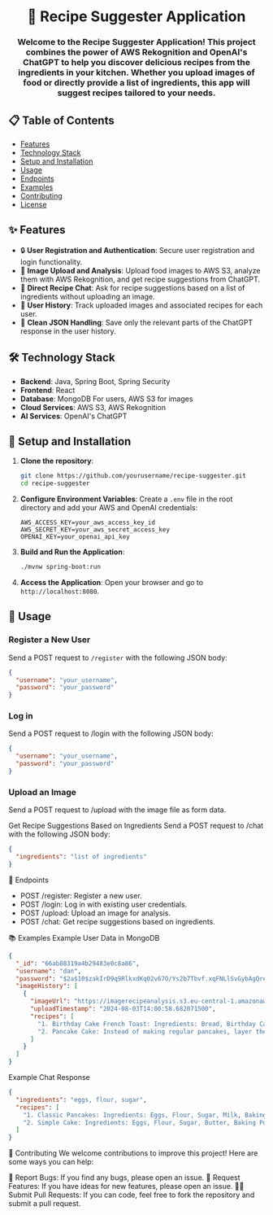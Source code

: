 <h1 align="center">🍳 Recipe Suggester Application</h1>
<h3 align="center">Welcome to the Recipe Suggester Application! This project combines the power of AWS Rekognition and OpenAI's ChatGPT to help you discover delicious recipes from the ingredients in your kitchen. Whether you upload images of food or directly provide a list of ingredients, this app will suggest recipes tailored to your needs.</h3>

## 📋 Table of Contents

- [Features](#features)
- [Technology Stack](#technology-stack)
- [Setup and Installation](#setup-and-installation)
- [Usage](#usage)
- [Endpoints](#endpoints)
- [Examples](#examples)
- [Contributing](#contributing)
- [License](#license)

## ✨ Features

- 🔒 **User Registration and Authentication**: Secure user registration and login functionality.
- 📸 **Image Upload and Analysis**: Upload food images to AWS S3, analyze them with AWS Rekognition, and get recipe suggestions from ChatGPT.
- 💬 **Direct Recipe Chat**: Ask for recipe suggestions based on a list of ingredients without uploading an image.
- 📜 **User History**: Track uploaded images and associated recipes for each user.
- 🧹 **Clean JSON Handling**: Save only the relevant parts of the ChatGPT response in the user history.

## 🛠️ Technology Stack

- **Backend**: Java, Spring Boot, Spring Security
- **Frontend**: React 
- **Database**: MongoDB For users, AWS S3 for images
- **Cloud Services**: AWS S3, AWS Rekognition
- **AI Services**: OpenAI's ChatGPT

## 🚀 Setup and Installation

1. **Clone the repository**:
    ```bash
    git clone https://github.com/yourusername/recipe-suggester.git
    cd recipe-suggester
    ```

2. **Configure Environment Variables**:
    Create a `.env` file in the root directory and add your AWS and OpenAI credentials:
    ```env
    AWS_ACCESS_KEY=your_aws_access_key_id
    AWS_SECRET_KEY=your_aws_secret_access_key
    OPENAI_KEY=your_openai_api_key
    ```

3. **Build and Run the Application**:
    ```bash
    ./mvnw spring-boot:run
    ```

4. **Access the Application**:
    Open your browser and go to `http://localhost:8080`.

## 📝 Usage

### Register a New User

Send a POST request to `/register` with the following JSON body:
```json
{
  "username": "your_username",
  "password": "your_password"
}
```
### Log in
Send a POST request to /login with the following JSON body:
```json
{
  "username": "your_username",
  "password": "your_password"
}
```
### Upload an Image
Send a POST request to /upload with the image file as form data.

Get Recipe Suggestions Based on Ingredients
Send a POST request to /chat with the following JSON body:
```json
{
  "ingredients": "list of ingredients"
}
```

📂 Endpoints
- POST /register: Register a new user.
- POST /login: Log in with existing user credentials.
- POST /upload: Upload an image for analysis.
- POST /chat: Get recipe suggestions based on ingredients.

📚 Examples
Example User Data in MongoDB
```json
{
  "_id": "66ab88319a4b29483e0c8a86",
  "username": "dan",
  "password": "$2a$10$zakIrD9q9RlkxdKq02v67O/Ys2b7Tbvf.xqFNLlSvGybAgQreWGNu",
  "imageHistory": [
    {
      "imageUrl": "https://imagerecipeanalysis.s3.eu-central-1.amazonaws.com/uploads/dan/images.png",
      "uploadTimestamp": "2024-08-03T14:00:58.682071500",
      "recipes": [
        "1. Birthday Cake French Toast: Ingredients: Bread, Birthday Cake chunks, Eggs, Milk, Sugar, Vanilla Extract, Whipped Cream. Decorate with colored sugar or sprinkles for a fun festive breakfast or brunch.",
        "2. Pancake Cake: Instead of making regular pancakes, layer them with a cream or custard between each one. Ensure the pancakes are the same size, and once stacked with cream in between each one, it should resemble a cake."
      ]
    }
  ]
}
```
Example Chat Response
```json
{
  "ingredients": "eggs, flour, sugar",
  "recipes": [
    "1. Classic Pancakes: Ingredients: Eggs, Flour, Sugar, Milk, Baking Powder. Mix all ingredients and cook on a griddle until golden brown.",
    "2. Simple Cake: Ingredients: Eggs, Flour, Sugar, Butter, Baking Powder. Mix all ingredients, pour into a pan, and bake at 350°F for 30 minutes."
  ]
}
```

🤝 Contributing
We welcome contributions to improve this project! Here are some ways you can help:

🐞 Report Bugs: If you find any bugs, please open an issue.
🌟 Request Features: If you have ideas for new features, please open an issue.
👩‍💻 Submit Pull Requests: If you can code, feel free to fork the repository and submit a pull request.


